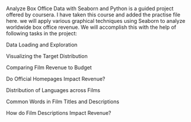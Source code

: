 Analyze Box Office Data with Seaborn and Python is a guided project offered by coursera. I have taken this course and added the practise file here.
we  will apply various graphical techniques using Seaborn to analyze worldwide box office revenue. We will accomplish this with the help of following tasks in the project:

Data Loading and Exploration

Visualizing the Target Distribution

Comparing Film Revenue to Budget

Do Official Homepages Impact Revenue?

Distribution of Languages across Films

Common Words in Film Titles and Descriptions

How do Film Descriptions Impact Revenue?

